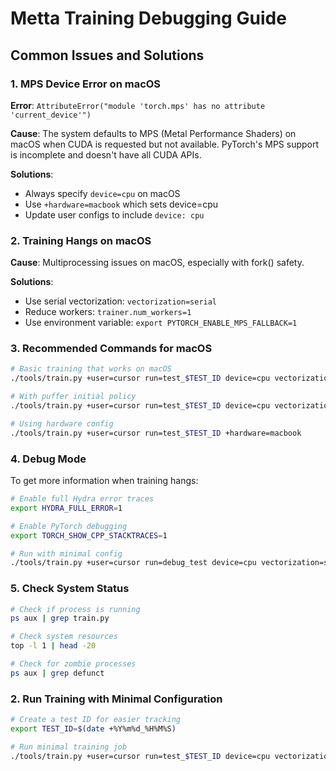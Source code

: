 # Metta Training Debugging Guide

## Common Issues and Solutions

### 1. MPS Device Error on macOS

**Error**: `AttributeError("module 'torch.mps' has no attribute 'current_device'")`

**Cause**: The system defaults to MPS (Metal Performance Shaders) on macOS when CUDA is requested but not available. PyTorch's MPS support is incomplete and doesn't have all CUDA APIs.

**Solutions**:
- Always specify `device=cpu` on macOS
- Use `+hardware=macbook` which sets device=cpu
- Update user configs to include `device: cpu`

### 2. Training Hangs on macOS

**Cause**: Multiprocessing issues on macOS, especially with fork() safety.

**Solutions**:
- Use serial vectorization: `vectorization=serial`
- Reduce workers: `trainer.num_workers=1`
- Use environment variable: `export PYTORCH_ENABLE_MPS_FALLBACK=1`

### 3. Recommended Commands for macOS

```bash
# Basic training that works on macOS
./tools/train.py +user=cursor run=test_$TEST_ID device=cpu vectorization=serial trainer.num_workers=1

# With puffer initial policy
./tools/train.py +user=cursor run=test_$TEST_ID device=cpu vectorization=serial trainer.num_workers=1 trainer.initial_policy.uri=pytorch://checkpoints/metta-new/metta.pt

# Using hardware config
./tools/train.py +user=cursor run=test_$TEST_ID +hardware=macbook
```

### 4. Debug Mode

To get more information when training hangs:

```bash
# Enable full Hydra error traces
export HYDRA_FULL_ERROR=1

# Enable PyTorch debugging
export TORCH_SHOW_CPP_STACKTRACES=1

# Run with minimal config
./tools/train.py +user=cursor run=debug_test device=cpu vectorization=serial trainer.num_workers=1 trainer.total_timesteps=100 trainer.verbose=true
```

### 5. Check System Status

```bash
# Check if process is running
ps aux | grep train.py

# Check system resources
top -l 1 | head -20

# Check for zombie processes
ps aux | grep defunct
```

### 2. Run Training with Minimal Configuration
```bash
# Create a test ID for easier tracking
export TEST_ID=$(date +%Y%m%d_%H%M%S)

# Run minimal training job
./tools/train.py +user=cursor run=test_$TEST_ID device=cpu vectorization=serial trainer.num_workers=1 trainer.initial_policy.uri=pytorch://checkpoints/metta-new/metta.pt
```
